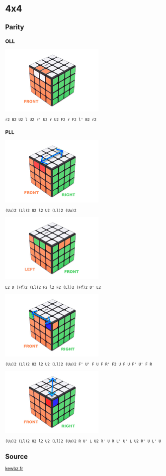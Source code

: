 # 4x4

## Parity

### OLL

<img src="/images/4x4-oll.webp" width="300"/>

    r2 B2 U2 l U2 r' U2 r U2 F2 r F2 l' B2 r2

### PLL

<img src="/images/4x4-pll-1.webp" width="300"/>

    (Uu)2 (Ll)2 U2 l2 U2 (Ll)2 (Uu)2

<img src="/images/4x4-pll-2.webp" width="300"/>

    L2 D (Ff)2 (Ll)2 F2 l2 F2 (Ll)2 (Ff)2 D' L2

<img src="/images/4x4-pll-3.webp" width="300"/>

    (Uu)2 (Ll)2 U2 l2 U2 (Ll)2 (Uu)2 F' U' F U F R' F2 U F U F' U' F R

<img src="/images/4x4-pll-4.webp" width="300"/>

    (Uu)2 (Ll)2 U2 l2 U2 (Ll)2 (Uu)2 R U' L U2 R' U R L' U' L U2 R' U L' U

## Source

[kewbz.fr](https://www.kewbz.fr/blogs/solutions/4x4-parity-algorithms-oll-pll-algs-how-to-solve-a-4x4-rubiks-cube)
